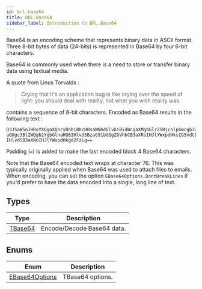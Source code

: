 ```yaml
---
id: brl.base64
title: BRL.Base64
sidebar_label: Introduction to BRL.Base64
---
```



Base64 is an encoding scheme that represents binary data in ASCII format. Three 8-bit bytes of data (24-bits) is represented in Base64 by four 6-bit characters.

Base64 is commonly used when there is a need to store or transfer binary data using textual media.

A quote from Linus Torvalds :

> Crying that it's an application bug is like crying over the speed of light: you should deal with reality, not what you wish reality was.

contains a sequence of 8-bit characters. Encoded as Base64 results in the following text :
```
Q3J5aW5nIHRoYXQgaXQncyBhbiBhcHBsaWNhdGlvbiBidWcgaXMgbGlrZSBjcnlpbmcgb3ZlciB0
aGUgc3BlZWQgb2YgbGlnaHQ6IHlvdSBzaG91bGQgZGVhbCB3aXRoIHJlYWxpdHksIG5vdCB3aGF0
IHlvdSB3aXNoIHJlYWxpdHkgd2FzLg==
```

Padding (`=`) is added to make the last encoded block 4 Base64 characters.

Note that the Base64 encoded text wraps at character 76. This was typically originally applied when Base64 was used to attach files to emails.
When encoding, you can set the option `EBase64Options.DontBreakLines` if you'd prefer to have the data encoded into a single, long line of text.




## Types
| Type | Description |
|---|---|
| [TBase64](../../brl/brl.base64/tbase64) | Encode/Decode Base64 data. |

## Enums
| Enum | Description |
|---|---|
| [EBase64Options](../../brl/brl.base64/ebase64options) | TBase64 options. |


